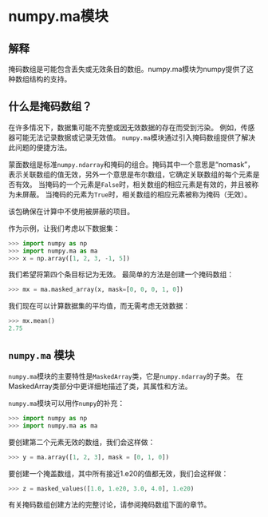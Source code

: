 # numpy.ma模块

## 解释

掩码数组是可能包含丢失或无效条目的数组。numpy.ma模块为numpy提供了这种数组结构的支持。

## 什么是掩码数组？

在许多情况下，数据集可能不完整或因无效数据的存在而受到污染。 例如，传感器可能无法记录数据或记录无效值。 ``numpy.ma``模块通过引入掩码数组提供了解决此问题的便捷方法。

蒙面数组是标准``numpy.ndarray``和掩码的组合。掩码其中一个意思是“nomask”，表示关联数组的值无效，另外一个意思是布尔数组，它确定关联数组的每个元素是否有效。 当掩码的一个元素是``False``时，相关数组的相应元素是有效的，并且被称为未屏蔽。 当掩码的元素为``True``时，相关数组的相应元素被称为掩码（无效）。

该包确保在计算中不使用被屏蔽的项目。

作为示例，让我们考虑以下数据集：

```python
>>> import numpy as np
>>> import numpy.ma as ma
>>> x = np.array([1, 2, 3, -1, 5])
```

我们希望将第四个条目标记为无效。 最简单的方法是创建一个掩码数组：

```python
>>> mx = ma.masked_array(x, mask=[0, 0, 0, 1, 0])
```

我们现在可以计算数据集的平均值，而无需考虑无效数据：

```python
>>> mx.mean()
2.75
```

## ``numpy.ma`` 模块

``numpy.ma``模块的主要特性是``MaskedArray``类，它是``numpy.ndarray``的子类。 在MaskedArray类部分中更详细地描述了类，其属性和方法。

``numpy.ma``模块可以用作``numpy``的补充：

```python
>>> import numpy as np
>>> import numpy.ma as ma
```

要创建第二个元素无效的数组，我们会这样做：

```python
>>> y = ma.array([1, 2, 3], mask = [0, 1, 0])
```

要创建一个掩盖数组，其中所有接近1.e20的值都无效，我们会这样做：

```python
>>> z = masked_values([1.0, 1.e20, 3.0, 4.0], 1.e20)
```

有关掩码数组创建方法的完整讨论，请参阅掩码数组下面的章节。